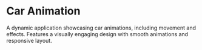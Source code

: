 # Car Animation

A dynamic application showcasing car animations, including movement and effects. Features a visually engaging design with smooth animations and responsive layout.
